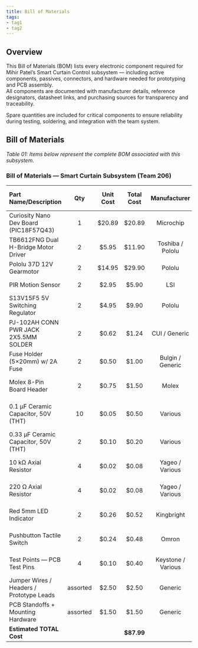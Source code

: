 ```yaml
---
title: Bill of Materials
tags:
- tag1
- tag2
---
```


## Overview

This Bill of Materials (BOM) lists every electronic component required for Mihir Patel’s Smart Curtain Control subsystem — including active components, passives, connectors, and hardware needed for prototyping and PCB assembly.  
All components are documented with manufacturer details, reference designators, datasheet links, and purchasing sources for transparency and traceability.  

Spare quantities are included for critical components to ensure reliability during testing, soldering, and integration with the team system.

## Bill of Materials 

*Table 01: Items below represent the complete BOM associated with this subsystem.*

### Bill of Materials — Smart Curtain Subsystem (Team 206)

| **Part Name/Description** | **Qty** | **Unit Cost** | **Total Cost** | **Manufacturer** | **Manufacturer #** | **Vendor / Source** | **Datasheet / Product Link** | **Reference** |
|:-------------------------|:------:|:-------------:|:--------------:|:----------------:|:------------------:|:------------------:|:----------------------------------:|:-----------:|
| Curiosity Nano Dev Board (PIC18F57Q43) | 1 | $20.89 | $20.89 | Microchip | PIC18F57Q43 | Digi-Key | [Datasheet](https://ww1.microchip.com/downloads/aemDocuments/documents/MCU08/ProductDocuments/UserGuides/PIC18F57Q43-Curiosity-Nano-HW-UserGuide-DS40002186B.pdf) | U3 |
| TB6612FNG Dual H-Bridge Motor Driver | 2 | $5.95 | $11.90 | Toshiba / Pololu | TB6612FNG | Digikey | [Datasheet](https://toshiba.semicon-storage.com/info/TB6612FNG_datasheet_en_20141001.pdf?did=10660&prodName=TB6612FNG) | U4 (+ spare) |
| Pololu 37D 12V Gearmotor | 2 | $14.95 | $29.90 | Pololu | 37D Metal Gearmotor | Pololu | [Datasheet](https://www.pololu.com/file/0J1706/pololu-37d-metal-gearmotors.pdf) | M1 (+ spare) |
| PIR Motion Sensor | 2 | $2.95 | $5.90 | LSI | LS6501LP | Digi-Key | [Datasheet](https://cdn.thomasnet.com/ccp/00417955/110685.pdf) | U2 (+ spare) |
| S13V15F5 5V Switching Regulator | 2 | $4.95 | $9.90 | Pololu | S13V15F5 | Pololu | [Datasheet](https://www.pololu.com/product/4084) | U1 (+ spare) |
| PJ-102AH CONN PWR JACK 2X5.5MM SOLDER | 2 | $0.62 | $1.24 | CUI / Generic | PJ-102AH | **Available at Peralta** | [Datasheet](https://www.digikey.com/en/products/detail/cui-devices/PJ-102AH/408448) | J1 (+ spare) |
| Fuse Holder (5×20mm) w/ 2A Fuse | 2 | $0.50 | $1.00 | Bulgin / Generic | 5×20mm Holder | **Available at Peralta** | [Datasheet](https://www.littelfuse.com/assetdocs/littelfuse-fuse-217-datasheet?assetguid=af55be94-c42e-41b1-ad43-e070e09443fe) | F1 (+ spare) |
| Molex 8-Pin Board Header | 2 | $0.75 | $1.50 | Molex | 5264-08 | **Available at Peralta** | [Datasheet](https://www.alldatasheet.com/datasheet-pdf/pdf/364145/MOLEX3/5264-08.html) | J2, J3 |
| 0.1 µF Ceramic Capacitor, 50V (THT) | 10 | $0.05 | $0.50 | Various | THT Ceramic Disc | **Available at Peralta** | [Datasheet](https://www.digikey.com/en/products/detail/murata-electronics/GRM033C71C104KE14D/5027472) | C1, C4, C5, C6, C7 (+ extras) |
| 0.33 µF Ceramic Capacitor, 50V (THT) | 2 | $0.10 | $0.20 | Various | THT Ceramic | **Available at Peralta** | [Datasheet](https://www.digikey.com/en/products/detail/murata-electronics/GRM155R61A334KE15D/702527) | C3 (+ spare) |
| 10 kΩ Axial Resistor | 4 | $0.02 | $0.08 | Yageo / Various | 10K THT | **Available at Peralta** | [Datasheet](https://s.resistor.today/shop/products/epdf/MMFR.pdf) | R1 (+ extras) |
| 220 Ω Axial Resistor | 4 | $0.02 | $0.08 | Yageo / Various | 220Ω THT | **Available at Peralta** | [Datasheet](https://s.resistor.today/shop/products/epdf/MMFR.pdf) | R2 (+ extras) |
| Red 5mm LED Indicator | 2 | $0.26 | $0.52 | Kingbright | WP710A10ND | **Available at Peralta** | [Datasheet](https://www.kingbrightusa.com/images/catalog/SPEC/WP710A10ND.pdf) | D1 (+ spare) |
| Pushbutton Tactile Switch | 2 | $0.24 | $0.48 | Omron | B3F-1000 | **Available at Peralta** | [Datasheet](https://omronfs.omron.com/en_US/ecb/products/pdf/en-b3f.pdf) | SW1 (+ spare) |
| Test Points — PCB Test Pins | 4 | $0.10 | $0.40 | Keystone / Various | Test Pin | **Available at Peralta** | - | TP1-TP4 |
| Jumper Wires / Headers / Prototype Leads | assorted | $2.50 | $2.50 | Generic | — | **Available at Peralta** | — | Prototype |
| PCB Standoffs + Mounting Hardware | assorted | $1.50 | $1.50 | Generic | — | **Available at Peralta** | — | — |
| **Estimated TOTAL Cost** |  |  | **$87.99** |  |  |  |  |  |
